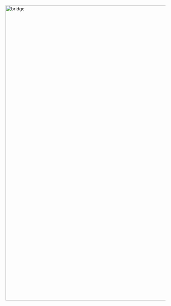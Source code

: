 <img width="930" alt="bridge" src="https://user-images.githubusercontent.com/42496674/76595091-daa7a480-6520-11ea-961f-72f81bba2e3a.png">
